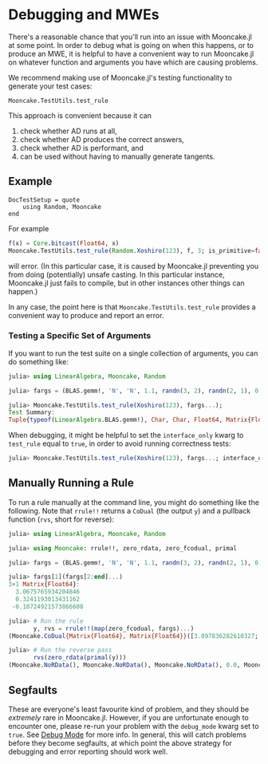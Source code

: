 # Debugging and MWEs

There's a reasonable chance that you'll run into an issue with Mooncake.jl at some point.
In order to debug what is going on when this happens, or to produce an MWE, it is helpful to have a convenient way to run Mooncake.jl on whatever function and arguments you have which are causing problems.

We recommend making use of Mooncake.jl's testing functionality to generate your test cases:

```@docs; canonical=false
Mooncake.TestUtils.test_rule
```

This approach is convenient because it can
1. check whether AD runs at all,
1. check whether AD produces the correct answers,
1. check whether AD is performant, and
1. can be used without having to manually generate tangents.

## Example

```@meta
DocTestSetup = quote
    using Random, Mooncake
end
```

For example
```julia
f(x) = Core.bitcast(Float64, x)
Mooncake.TestUtils.test_rule(Random.Xoshiro(123), f, 3; is_primitive=false)
```
will error.
(In this particular case, it is caused by Mooncake.jl preventing you from doing (potentially) unsafe casting. In this particular instance, Mooncake.jl just fails to compile, but in other instances other things can happen.)

In any case, the point here is that `Mooncake.TestUtils.test_rule` provides a convenient way to produce and report an error.

### Testing a Specific Set of Arguments

If you want to run the test suite on a single collection of arguments, you can do something like:
```julia
julia> using LinearAlgebra, Mooncake, Random

julia> fargs = (BLAS.gemm!, 'N', 'N', 1.1, randn(3, 2), randn(2, 1), 0.5, randn(3, 1));

julia> Mooncake.TestUtils.test_rule(Xoshiro(123), fargs...);
Test Summary:                                                                                                            | Pass  Total  Time
Tuple{typeof(LinearAlgebra.BLAS.gemm!), Char, Char, Float64, Matrix{Float64}, Matrix{Float64}, Float64, Matrix{Float64}} |   34     34  0.0s
```

When debugging, it might be helpful to set the `interface_only` kwarg to `test_rule` equal to `true`, in order to avoid running correctness tests:
```julia
julia> Mooncake.TestUtils.test_rule(Xoshiro(123), fargs...; interface_only=true);
```

## Manually Running a Rule

To run a rule manually at the command line, you might do something like the following. Note that `rrule!!` returns a `CoDual` (the output `y`) and a pullback function (`rvs`, short for reverse):

```julia
julia> using LinearAlgebra, Mooncake, Random

julia> using Mooncake: rrule!!, zero_rdata, zero_fcodual, primal

julia> fargs = (BLAS.gemm!, 'N', 'N', 1.1, randn(3, 2), randn(2, 1), 0.5, randn(3, 1));

julia> fargs[1](fargs[2:end]...)
3×1 Matrix{Float64}:
  3.0675765934204846
  0.3241193013431162
 -0.10724921573866608

julia> # Run the rule
       y, rvs = rrule!!(map(zero_fcodual, fargs)...)
(Mooncake.CoDual{Matrix{Float64}, Matrix{Float64}}([3.097836282610327; 1.434872548283475; 0.36413373015673733;;], [0.0; 0.0; 0.0;;]), Mooncake.var"#gemm!_pb!!#344"{Float64, Base.RefValue{Matrix{Float64}}, Matrix{Float64}, Matrix{Float64}, Matrix{Float64}, Matrix{Float64}, Matrix{Float64}, Matrix{Float64}, Matrix{Float64}, Float64, Float64, Char, Char}(Base.RefValue{Matrix{Float64}}([1.4126922025789126; 0.8205107411804217; 0.23693699035842655;;]), [3.0877497195470465; 1.064621465970022; 0.20700608152493621;;], [0.0; 0.0; 0.0;;], [3.097836282610327; 1.434872548283475; 0.36413373015673733;;], [0.0; 0.0;;], [1.6096030714358025; 0.01575435958162854;;], [0.0 0.0; 0.0 0.0; 0.0 0.0], [0.8794851649178947 -0.18596885135024463; 0.5096859991842587 0.007527530712906747; 0.14416956239782056 0.3098329633805674], 0.5, 1.1, 'N', 'N'))

julia> # Run the reverse pass
       rvs(zero_rdata(primal(y)))
(Mooncake.NoRData(), Mooncake.NoRData(), Mooncake.NoRData(), 0.0, Mooncake.NoRData(), Mooncake.NoRData(), 0.0, Mooncake.NoRData())
```

## Segfaults

These are everyone's least favourite kind of problem, and they should be _extremely_ rare in Mooncake.jl.
However, if you are unfortunate enough to encounter one, please re-run your problem with the `debug_mode` kwarg set to `true`.
See [Debug Mode](@ref) for more info.
In general, this will catch problems before they become segfaults, at which point the above strategy for debugging and error reporting should work well.
